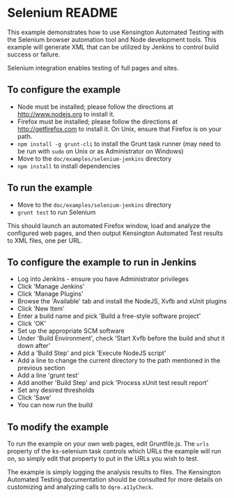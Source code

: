 # Selenium README #

This example demonstrates how to use Kensington Automated Testing with the
Selenium browser automation tool and Node development tools.  This example will generate XML that can
be utilized by Jenkins to control build success or failure.

Selenium integration enables testing of full pages and sites.

## To configure the example ##

* Node must be installed; please follow the directions at http://www.nodejs.org
  to install it.
* Firefox must be installed; please follow the directions at http://getfirefox.com
  to install it. On Unix, ensure that Firefox is on your path.
* `npm install -g grunt-cli` to install the Grunt task runner (may need to be
  run with `sudo` on Unix or as Administrator on Windows)
* Move to the `doc/examples/selenium-jenkins` directory
* `npm install` to install dependencies

## To run the example ##

* Move to the `doc/examples/selenium-jenkins` directory
* `grunt test` to run Selenium

This should launch an automated Firefox window, load and analyze the
configured web pages, and then output Kensington Automated Test results to XML
files, one per URL.

## To configure the example to run in Jenkins ##

* Log into Jenkins - ensure you have Administrator privileges
* Click 'Manage Jenkins'
* Click 'Manage Plugins'
* Browse the 'Available' tab and install the NodeJS, Xvfb and xUnit plugins
* Click 'New Item'
* Enter a build name and pick 'Build a free-style software project'
* Click 'OK'
* Set up the appropriate SCM software
* Under 'Build Environment', check 'Start Xvfb before the build and shut it down after'
* Add a 'Build Step' and pick 'Execute NodeJS script'
* Add a line to change the current directory to the path mentioned in the previous section
* Add a line 'grunt test'
* Add another 'Build Step' and pick 'Process xUnit test result report'
* Set any desired thresholds
* Click 'Save'
* You can now run the build

## To modify the example ##

To run the example on your own web pages, edit Gruntfile.js. The `urls`
property of the ks-selenium task controls which URLs the example will run on,
so simply edit that property to put in the URLs you wish to test. 

The example is simply logging the analysis results to files.  The Kensington
Automated Testing documentation should be consulted for more details on
customizing and analyzing calls to `dqre.a11yCheck`.

